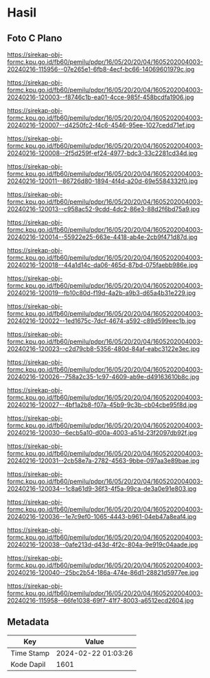 # Hasil

## Foto C Plano

https://sirekap-obj-formc.kpu.go.id/fb60/pemilu/pdpr/16/05/20/20/04/1605202004003-20240216-115956--07e265e1-6fb8-4ecf-bc66-14069601979c.jpg

https://sirekap-obj-formc.kpu.go.id/fb60/pemilu/pdpr/16/05/20/20/04/1605202004003-20240216-120003--f8746c1b-ea01-4cce-985f-458bcdfa1906.jpg

https://sirekap-obj-formc.kpu.go.id/fb60/pemilu/pdpr/16/05/20/20/04/1605202004003-20240216-120007--d4250fc2-f4c6-4546-95ee-1027cedd71ef.jpg

https://sirekap-obj-formc.kpu.go.id/fb60/pemilu/pdpr/16/05/20/20/04/1605202004003-20240216-120008--2f5d259f-ef24-4977-bdc3-33c2281cd34d.jpg

https://sirekap-obj-formc.kpu.go.id/fb60/pemilu/pdpr/16/05/20/20/04/1605202004003-20240216-120011--86726d80-1894-4f4d-a20d-69e5584332f0.jpg

https://sirekap-obj-formc.kpu.go.id/fb60/pemilu/pdpr/16/05/20/20/04/1605202004003-20240216-120013--c958ac52-9cdd-4dc2-86e3-88d2f6bd75a9.jpg

https://sirekap-obj-formc.kpu.go.id/fb60/pemilu/pdpr/16/05/20/20/04/1605202004003-20240216-120014--55922e25-663e-4418-ab4e-2cb9f471d87d.jpg

https://sirekap-obj-formc.kpu.go.id/fb60/pemilu/pdpr/16/05/20/20/04/1605202004003-20240216-120018--44a1d14c-da06-465d-87bd-075faebb986e.jpg

https://sirekap-obj-formc.kpu.go.id/fb60/pemilu/pdpr/16/05/20/20/04/1605202004003-20240216-120019--fb10c80d-f19d-4a2b-a9b3-d65a4b31e229.jpg

https://sirekap-obj-formc.kpu.go.id/fb60/pemilu/pdpr/16/05/20/20/04/1605202004003-20240216-120022--1ed1675c-7dcf-4674-a592-c89d599eec1b.jpg

https://sirekap-obj-formc.kpu.go.id/fb60/pemilu/pdpr/16/05/20/20/04/1605202004003-20240216-120023--c2d79cb8-5356-480d-84af-eabc3122e3ec.jpg

https://sirekap-obj-formc.kpu.go.id/fb60/pemilu/pdpr/16/05/20/20/04/1605202004003-20240216-120026--758a2c35-1c97-4609-ab9e-d49163610b8c.jpg

https://sirekap-obj-formc.kpu.go.id/fb60/pemilu/pdpr/16/05/20/20/04/1605202004003-20240216-120027--4bf1a2b8-f07a-45b9-9c3b-cb04cbe95f8d.jpg

https://sirekap-obj-formc.kpu.go.id/fb60/pemilu/pdpr/16/05/20/20/04/1605202004003-20240216-120030--6ecb5a10-d00a-4003-a51d-23f2097db92f.jpg

https://sirekap-obj-formc.kpu.go.id/fb60/pemilu/pdpr/16/05/20/20/04/1605202004003-20240216-120031--2cb58e7a-2782-4563-9bbe-097aa3e89bae.jpg

https://sirekap-obj-formc.kpu.go.id/fb60/pemilu/pdpr/16/05/20/20/04/1605202004003-20240216-120034--1c8a61d9-36f3-4f5a-99ca-de3a0e91e803.jpg

https://sirekap-obj-formc.kpu.go.id/fb60/pemilu/pdpr/16/05/20/20/04/1605202004003-20240216-120036--1e7c9ef0-1065-4443-b961-04eb47a8eaf4.jpg

https://sirekap-obj-formc.kpu.go.id/fb60/pemilu/pdpr/16/05/20/20/04/1605202004003-20240216-120038--0afe213d-d43d-4f2c-804a-9e919c04aade.jpg

https://sirekap-obj-formc.kpu.go.id/fb60/pemilu/pdpr/16/05/20/20/04/1605202004003-20240216-120040--25bc2b54-186a-474e-86d1-28821d5977ee.jpg

https://sirekap-obj-formc.kpu.go.id/fb60/pemilu/pdpr/16/05/20/20/04/1605202004003-20240216-115958--66fe1038-69f7-41f7-8003-a6512ecd2604.jpg


## Metadata

| Key        | Value               |
| ---------- | ------------------- |
| Time Stamp | 2024-02-22 01:03:26 |
| Kode Dapil | 1601                |



